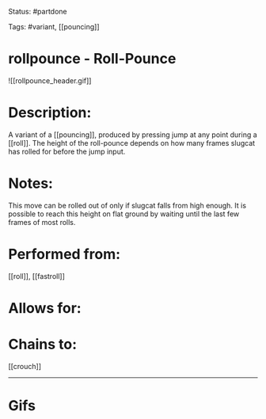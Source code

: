Status: #partdone 

Tags: #variant, [[pouncing]]

# rollpounce - Roll-Pounce
![[rollpounce_header.gif]]
# Description:
A variant of a [[pouncing]], produced by pressing jump at any point during a [[roll]]. The height of the roll-pounce depends on how many frames slugcat has rolled for before the jump input.

# Notes:
This move can be rolled out of only if slugcat falls from high enough. It is possible to reach this height on flat ground by waiting until the last few frames of most rolls.

# Performed from:
[[roll]], [[fastroll]]

# Allows for:


# Chains to:
[[crouch]]

___
# Gifs
